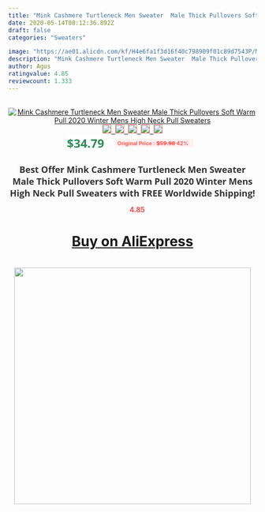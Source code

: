 ```yaml
---
title: "Mink Cashmere Turtleneck Men Sweater  Male Thick Pullovers Soft Warm Pull 2020 Winter Mens High Neck Pull Sweaters"
date: 2020-05-14T08:12:36.892Z
draft: false
categories: "Sweaters"

image: "https://ae01.alicdn.com/kf/H4e6fa1f3d16f40c798909f01c89d7543P/Mink-Cashmere-Turtleneck-Men-Sweater-Male-Thick-Pullovers-Soft-Warm-Pull-2020-Winter-Mens-High-Neck.jpg"
description: "Mink Cashmere Turtleneck Men Sweater  Male Thick Pullovers Soft Warm Pull 2020 Winter Mens High Neck Pull Sweaters"
author: Agus
ratingvalue: 4.85
reviewcount: 1.333
---
```

<br>
<div style="text-align: center;">
<a href="https://s.click.aliexpress.com/e/_AYUQC9" target="_blank" rel="nofollow noopener noreferrer"><img alt="Mink Cashmere Turtleneck Men Sweater  Male Thick Pullovers Soft Warm Pull 2020 Winter Mens High Neck Pull Sweaters" class="magnifier-image" src="https://ae01.alicdn.com/kf/H4e6fa1f3d16f40c798909f01c89d7543P/Mink-Cashmere-Turtleneck-Men-Sweater-Male-Thick-Pullovers-Soft-Warm-Pull-2020-Winter-Mens-High-Neck.jpg_640x640.jpg">
<br>
<img style="border:1px solid salmon" src="https://ae01.alicdn.com/kf/H4e6fa1f3d16f40c798909f01c89d7543P/Mink-Cashmere-Turtleneck-Men-Sweater-Male-Thick-Pullovers-Soft-Warm-Pull-2020-Winter-Mens-High-Neck.jpg_120x120.jpg">&nbsp;&nbsp;<img style="border:1px solid salmon" src="https://ae01.alicdn.com/kf/Hd34af160f1db4bda93cd2af90084a2fdS/Mink-Cashmere-Turtleneck-Men-Sweater-Male-Thick-Pullovers-Soft-Warm-Pull-2020-Winter-Mens-High-Neck.jpg_120x120.jpg">&nbsp;&nbsp;<img style="border:1px solid salmon" src="https://ae01.alicdn.com/kf/H9e681f3d7e6e46738856fb84070f5a36l/Mink-Cashmere-Turtleneck-Men-Sweater-Male-Thick-Pullovers-Soft-Warm-Pull-2020-Winter-Mens-High-Neck.jpg_120x120.jpg">&nbsp;&nbsp;<img style="border:1px solid salmon" src="https://ae01.alicdn.com/kf/He82617e825bb47f8b10f19b75cd3ba72k/Mink-Cashmere-Turtleneck-Men-Sweater-Male-Thick-Pullovers-Soft-Warm-Pull-2020-Winter-Mens-High-Neck.jpg_120x120.jpg">&nbsp;&nbsp;<img style="border:1px solid salmon" src="https://ae01.alicdn.com/kf/H73b9f42509914837bafb6645825c38cde/Mink-Cashmere-Turtleneck-Men-Sweater-Male-Thick-Pullovers-Soft-Warm-Pull-2020-Winter-Mens-High-Neck.jpg_120x120.jpg"></a></div><br0>
<div style="text-align: center;"><span style="background-color: white; border: 0px; box-sizing: border-box; color: seagreen; display: inline-block; font-family: &quot;open sans&quot; , &quot;arial&quot; , &quot;helvetica&quot; , sans-serif , &quot;heiti&quot;; font-size: 24px; font-stretch: inherit; font-weight: 700; line-height: inherit; margin: 0px 10px 0px 0px; padding: 0px; vertical-align: middle;">$34.79 </span>
<span style="background: rgb(255 , 241 , 241); border-radius: 3px; border: 0px; box-sizing: border-box; color: #ff4747; display: inline-block; font-family: inherit; font-size: 12px; font-stretch: inherit; font-style: inherit; font-variant: inherit; font-weight: 600; line-height: inherit; margin: 0px; padding: 2px 5px; transform: scale(0.9); vertical-align: middle;">Original Price : <b style="text-decoration: line-through;">$59.98 </b> 42%&nbsp;&nbsp;</span></div>
<h1 style="color: #333333; display: inline-block; font-family: &quot;open sans&quot; , &quot;arial&quot; , &quot;helvetica&quot; , sans-serif , &quot;heiti&quot;; font-size: 18px; font-stretch: inherit; font-weight: 700; text-align: center;">Best Offer Mink Cashmere Turtleneck Men Sweater  Male Thick Pullovers Soft Warm Pull 2020 Winter Mens High Neck Pull Sweaters with FREE Worldwide Shipping!</h1>
<div style="color: #ff4747; text-align: center;">
<img src="https://4.bp.blogspot.com/-M0ZcTcb-5uY/XleCXlxnR4I/AAAAAAAAAEc/OrjgMkXV1oMQFaCRZj5HQwOCBcu3w1FegCPcBGAYYCw/s1600/star.png" style="height: 15px;">&nbsp;<b>4.85</b></div>
<div class="button_cont" align="center"><a class="buynow_a" href="https://s.click.aliexpress.com/e/_AYUQC9" target="_blank" rel="nofollow noopener noreferrer"><H1>Buy on AliExpress</H1></a></div><br>
<div class="separator" style="clear: both; text-align: center;">
<img src="https://lh3.googleusercontent.com/-pTy5HemUv9M/XlePHvY0dAI/AAAAAAAAAE4/0nX5iRUoIWY8eMW9Dpxeirr157OZliDIgCLcBGAsYHQ/s1600/badge.gif" width="480">
</div>
